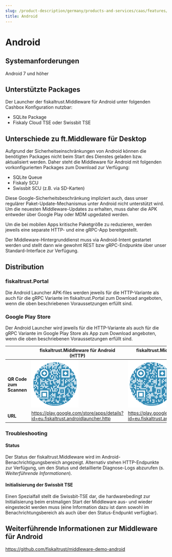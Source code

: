 ```yaml
---
slug: /product-description/germany/products-and-services/caas/features/platforms/android
title: Android
---
```


# Android

## Systemanforderungen

Android 7 und höher

## Unterstützte Packages

Der Launcher der fiskaltrust.Middleware für Android unter folgenden Cashbox Konfiguration nutzbar:

 - SQLite Package
 - Fiskaly Cloud TSE oder Swissbit TSE

## Unterschiede zu ft.Middleware für Desktop

Aufgrund der Sicherheitseinschränkungen von Android können die benötigten Packages nicht beim Start des Dienstes geladen bzw. aktualisiert werden. Daher steht die Middleware für Android mit folgenden vorkonfigurierten Packages zum Download zur Verfügung:

- SQLite Queue
- Fiskaly SCU
- Swissbit SCU (z.B. via SD-Karten)

Diese Google-Sicherheitsbeschränkung impliziert auch, dass unser regulärer Paket-Update-Mechanismus unter Android nicht unterstützt wird. Um die neuesten Middleware-Updates zu erhalten, muss daher die APK entweder über Google Play oder MDM upgedated werden.

Um die bei mobilen Apps kritische Paketgröße zu reduzieren, werden jeweils eine separate HTTP- und eine gRPC-App bereitgestellt.

Der Middleware-Hintergrunddienst muss via Android-Intent gestartet werden und stellt dann wie gewohnt REST bzw gRPC-Endpunkte über unser Standard-Interface zur Verfügung.

## Distribution

### fiskaltrust.Portal

Die Android Launcher APK-files werden jeweils für die HTTP-Variante als auch für die gRPC Variante im fiskaltrust.Portal zum Download angeboten, wenn die oben beschriebenen Voraussetzungen erfüllt sind.

### Google Play Store

Der Android Launcher wird jeweils für die HTTP-Variante als auch für die gRPC Variante im Google Play Store als App zum Download angeboten, wenn die oben beschriebenen Voraussetzungen erfüllt sind.

|                         | fiskaltrust.Middleware für Android (HTTP)                    | fiskaltrust.Middleware für Android (gRPC)                    |
| ----------------------- | ------------------------------------------------------------ | ------------------------------------------------------------ |
| **QR Code zum Scannen** | ![http](../../media/android-http.png) | ![grpc](../../media/android-grpc.png) |
| **URL**                 | https://play.google.com/store/apps/details?id=eu.fiskaltrust.androidlauncher.http | https://play.google.com/store/apps/details?id=eu.fiskaltrust.androidlauncher.grpc |



### Troubleshooting

#### Status

Der Status der fiskaltrust.Middleware wird im Android-Benachrichtigungsbereich angezeigt. Alternativ stehen HTTP-Endpunkte zur Verfügung, um den Status und detaillierte Diagnose-Logs abzurufen (s. *Weiterführende Informationen*).

#### Initialisierung der Swissbit TSE

Einen Spezialfall stellt die Swissbit-TSE dar, die hardwarebedingt zur Initialisierung beim erstmaligen Start der Middleware aus- und wieder eingesteckt werden muss (eine Information dazu ist dann sowohl im Benachrichtungsbereich als auch über den Status-Endpunkt verfügbar).

## Weiterführende Informationen zur Middleware für Android

https://github.com/fiskaltrust/middleware-demo-android